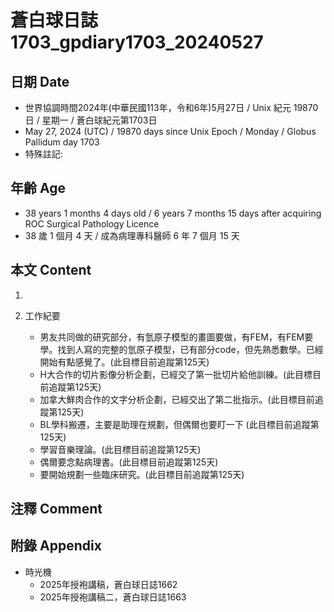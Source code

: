 [_metadata_:encoding]: - "utf-8"
[_metadata_:language]: - "zh-Hant-TW"
[_metadata_:fileformat]: - "markdown"
[_metadata_:MIME_type]: - "text/plain"
[_metadata_:markdown_version]: - "commonmark version 0.30"
[_metadata_:markdown_spec]: - "https://spec.commonmark.org/0.30/"

# 蒼白球日誌1703_gpdiary1703_20240527 #

## 日期 Date ##

* 世界協調時間2024年(中華民國113年，令和6年)5月27日 / Unix 紀元 19870 日 / 星期一 / 蒼白球紀元第1703日
* May 27, 2024 (UTC) / 19870 days since Unix Epoch / Monday / Globus Pallidum day 1703
* 特殊註記:

## 年齡 Age ##

* 38 years 1 months 4 days old / 6 years 7 months 15 days after acquiring ROC Surgical Pathology Licence
* 38 歲 1 個月 4 天 / 成為病理專科醫師 6 年 7 個月 15 天

## 本文 Content ##

1. 

2. 工作紀要

    - 男友共同做的研究部分，有氫原子模型的畫圖要做，有FEM，有FEM要學。找到人寫的完整的氫原子模型，已有部分code，但先熟悉數學。已經開始有點感覺了。(此目標目前追蹤第125天)
    - H大合作的切片影像分析企劃，已經交了第一批切片給他訓練。(此目標目前追蹤第125天)
    - 加拿大鮮肉合作的文字分析企劃，已經交出了第二批指示。(此目標目前追蹤第125天)
    - BL學科搬遷，主要是助理在規劃，但偶爾也要盯一下 (此目標目前追蹤第125天)
    - 學習音樂理論。(此目標目前追蹤第125天)
    - 偶爾要念點病理書。(此目標目前追蹤第125天)
    - 要開始規劃一些臨床研究。(此目標目前追蹤第125天)

## 注釋 Comment ##


## 附錄 Appendix ##

* 時光機
    - 2025年授袍講稿，蒼白球日誌1662
    - 2025年授袍講稿二，蒼白球日誌1663
